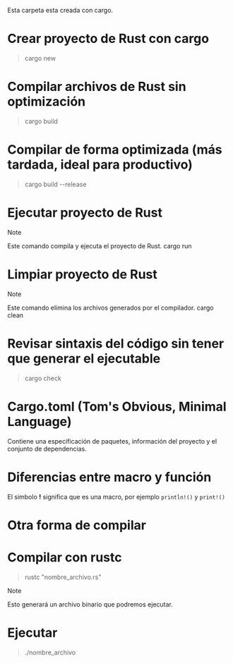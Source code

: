 Esta carpeta esta creada con cargo.

# Crear proyecto de Rust con cargo

> cargo new <proyecto>

# Compilar archivos de Rust sin optimización
> cargo build

# Compilar de forma optimizada (más tardada, ideal para productivo)
> cargo build --release


# Ejecutar proyecto de Rust
> [!NOTE]
> Este comando compila y ejecuta el proyecto de Rust.
> cargo run

# Limpiar proyecto de Rust
> [!NOTE]
> Este comando elimina los archivos generados por el compilador.
> cargo clean

# Revisar sintaxis del código sin tener que generar el ejecutable

> cargo check


# Cargo.toml (Tom's Obvious, Minimal Language)

Contiene una especificación de paquetes, información del proyecto y el conjunto de dependencias.

# Diferencias entre macro y función

El simbolo **!** significa que es una macro, por ejemplo `println!()` y `print!()`



# Otra forma de compilar

# Compilar con rustc

> rustc "nombre_archivo.rs"

> [!NOTE]
> Esto generará un archivo binario que podremos ejecutar.

# Ejecutar

> ./nombre_archivo

